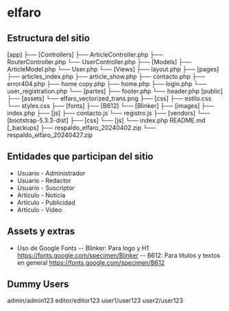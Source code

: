 # elfaro

## Estructura del sitio

[app]
    ├── [Controllers]
        ├── ArticleController.php
        ├── RouterController.php
        └── UserController.php
    ├── [Models]
        ├── ArticleModel.php
        └── User.php
    └── [Views]
        ├── layout.php
        ├── [pages]
            ├── articles_index.php
            ├── article_show.php
            ├── contacto.php
            ├── error404.php
            ├── home copy.php
            ├── home.php
            ├── login.php
            └── user_registration.php
        └── [partes]
            ├── footer.php
            └── header.php
[public]
    ├── [assets]
        └── elfaro_vectorized_trans.png
    ├── [css]
        ├── estilo.css
        └── styles.css
    ├── [fonts]
        ├── [B612]
        └── [Blinker]
    ├── [images]
    ├── index.php
    ├── [js]
        ├── contacto.js
        └── registro.js
    ├── [vendors]
        └── [bootstrap-5.3.3-dist]
            ├── [css]
            └── [js]
    └── index.php
README.md
[_backups]
    ├── respaldo_elfaro_20240402.zip
    └── respaldo_elfaro_20240427.zip

## Entidades que participan del sitio

- Usuario - Administrador
- Usuario - Redactor
- Usuario - Suscriptor
- Artículo - Noticia
- Artículo - Publicidad
- Artículo - Video

## Assets y extras

- Uso de Google Fonts
-- Blinker: Para logo y H1 <https://fonts.google.com/specimen/Blinker>
-- B612: Para títulos y textos en general <https://fonts.google.com/specimen/B612>

## Dummy Users
admin/admin123
editor/editor123
user1/user123
user2/user123
